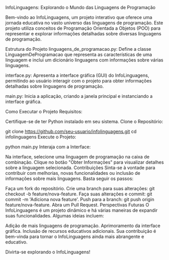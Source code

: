 InfoLinguagens: Explorando o Mundo das Linguagens de Programação

Bem-vindo ao InfoLinguagens, um projeto interativo que oferece uma jornada educativa no vasto universo das linguagens de programação. Este projeto utiliza conceitos de Programação Orientada a Objetos (POO) para representar e explorar informações detalhadas sobre diversas linguagens de programação.

Estrutura do Projeto
linguagens_de_programacao.py: Define a classe LinguagemDeProgramacao que representa as características de uma linguagem e inclui um dicionário linguagens com informações sobre várias linguagens.

interface.py: Apresenta a interface gráfica (GUI) do InfoLinguagens, permitindo ao usuário interagir com o projeto para obter informações detalhadas sobre linguagens de programação.

main.py: Inicia a aplicação, criando a janela principal e instanciando a interface gráfica.

Como Executar o Projeto
Requisitos:

Certifique-se de ter Python instalado em seu sistema.
Clone o Repositório:

git clone https://github.com/seu-usuario/infolinguagens.git
cd infolinguagens
Execute o Projeto:

python main.py
Interaja com a Interface:

Na interface, selecione uma linguagem de programação na caixa de combinação.
Clique no botão "Obter Informações" para visualizar detalhes sobre a linguagem selecionada.
Contribuições
Sinta-se à vontade para contribuir com melhorias, novas funcionalidades ou inclusão de informações sobre mais linguagens. Basta seguir os passos:

Faça um fork do repositório.
Crie uma branch para suas alterações: git checkout -b feature/nova-feature.
Faça suas alterações e commit: git commit -m 'Adiciona nova feature'.
Push para a branch: git push origin feature/nova-feature.
Abra um Pull Request.
Perspectivas Futuras
O InfoLinguagens é um projeto dinâmico e há várias maneiras de expandir suas funcionalidades. Algumas ideias incluem:

Adição de mais linguagens de programação.
Aprimoramento da interface gráfica.
Inclusão de recursos educativos adicionais.
Sua contribuição é bem-vinda para tornar o InfoLinguagens ainda mais abrangente e educativo.

Divirta-se explorando o InfoLinguagens! 

